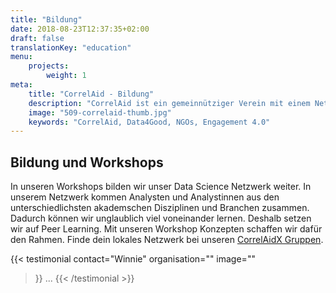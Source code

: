 ```yaml
---
title: "Bildung"
date: 2018-08-23T12:37:35+02:00
draft: false
translationKey: "education"
menu: 
    projects:
        weight: 1
meta:
    title: "CorrelAid - Bildung"
    description: "CorrelAid ist ein gemeinnütziger Verein mit einem Netzwerk von 650 ehrenamtlichen DatenanalystInnen."
    image: "509-correlaid-thumb.jpg"
    keywords: "CorrelAid, Data4Good, NGOs, Engagement 4.0"
---
```


## Bildung und Workshops

In unseren Workshops bilden wir unser Data Science Netzwerk weiter. In unserem Netzwerk kommen Analysten und Analystinnen aus den unterschiedlichsten akademschen Disziplinen und Branchen zusammen. Dadurch können wir unglaublich viel voneinander lernen. Deshalb setzen wir auf Peer Learning. Mit unseren Workshop Konzepten schaffen wir dafür den Rahmen. Finde dein lokales Netzwerk bei unseren [CorrelAidX Gruppen](/correlaid-x).


{{< testimonial 
    contact="Winnie"
    organisation=""
    image=""
>}}
    ...
{{< /testimonial >}}